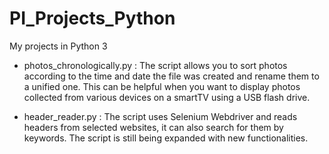 # PI_Projects_Python
My projects in Python 3

* photos_chronologically.py :
The script allows you to sort photos according to the time and date the file was created and rename them to a unified one.
This can be helpful when you want to display photos collected from various devices on a smartTV using a USB flash drive.


* header_reader.py :
The script uses Selenium Webdriver and reads headers from selected websites, it can also search for them by keywords. 
The script is still being expanded with new functionalities.
